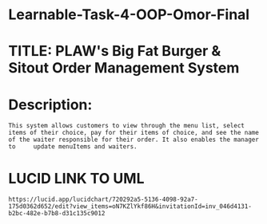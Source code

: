 # Learnable-Task-4-OOP-Omor-Final

# TITLE: PLAW's Big Fat Burger & Sitout Order Management System
  # Description:
    This system allows customers to view through the menu list, select items of their choice, pay for their items of choice, and see the name of the waiter responsible for their order. It also enables the manager to     update menuItems and waiters.

  # LUCID LINK TO UML
    https://lucid.app/lucidchart/720292a5-5136-4098-92a7-175d0362d652/edit?view_items=oN7KZlYkf86H&invitationId=inv_046d4131-b2bc-482e-b7b8-d31c135c9012 

